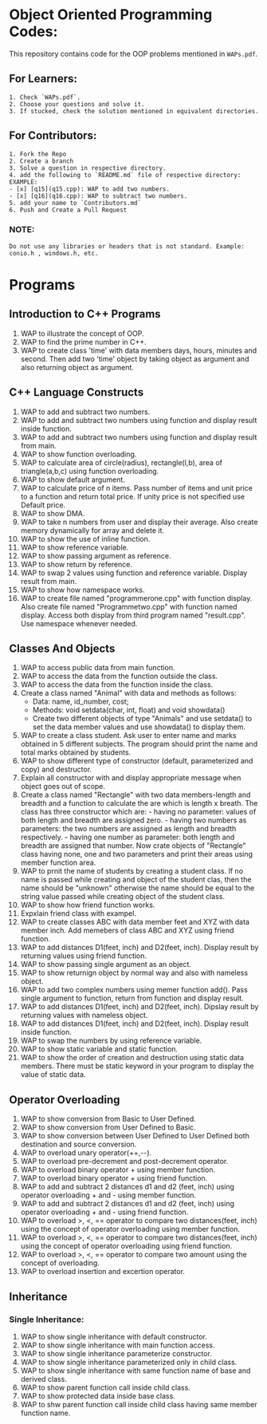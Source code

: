 # Object Oriented Programming Codes:

This repository contains code for the OOP problems mentioned in `WAPs.pdf`.

## For Learners:
	1. Check `WAPs.pdf`.
	2. Choose your questions and solve it.
	3. If stucked, check the solution mentioned in equivalent directories.
 
## For Contributors:
	1. Fork the Repo
	2. Create a branch
	3. Solve a question in respective directory.
	4. add the following to `README.md` file of respective directory:
	EXAMPLE:
	- [x] [q15](q15.cpp): WAP to add two numbers.
	- [x] [q16](q16.cpp): WAP to subtract two numbers.
	5. add your name to `Contributors.md`
	6. Push and Create a Pull Request

### NOTE:
 	Do not use any libraries or headers that is not standard. Example: conio.h , windows.h, etc.


# Programs

## Introduction to C++ Programs

1. WAP to illustrate the concept of OOP.
2. WAP to find the prime number in C++.
3. WAP to create class 'time' with data members days, hours, minutes and second. Then add two 'time' object by taking object as argument and also returning object as argument.

## C++ Language Constructs

1. WAP to add and subtract two numbers.
2. WAP to add and subtract two numbers using function and display result inside function.
3. WAP to add and subtract two numbers using function and display result from main.
4. WAP to show function overloading.
5. WAP to calculate area of circle(radius), rectangle(l,b), area of triangle(a,b,c) using function overloading.
6. WAP to show default argument.
7. WAP to calculate price of n items. Pass number of items and unit price to a function and return total price. If unity price is not specified use Default price.
8. WAP to show DMA.
9. WAP to take n numbers from user and display their average. Also create memory dynamically for array and delete it.
10. WAP to show the use of inline function.
11. WAP to show reference variable.
12. WAP to show passing argument as reference.
13. WAP to show return by reference.
14. WAP to swap 2 values using function and reference variable. Display result from main.
15. WAP to show how namespace works.
16. WAP to create file named "programmerone.cpp" with function display. Also create file named "Programmetwo.cpp" with function named display. Access both display from third program named "result.cpp". Use namespace whenever needed.

## Classes And Objects

1. WAP to access public data from main function.
2. WAP to access the data from the function outside the class.
3. WAP to access the data from the function inside the class.
4. Create a class named "Animal" with data and methods as follows:
    - Data: name, id_number, cost;
    - Methods: void setdata(char, int, float) and void showdata()
    - Create two different objects of type "Animals" and use setdata() to set the data member values and use showdata() to display them.
5. WAP to create a class student. Ask user to enter name and marks obtained in 5 different subjects. The program should print the name and total marks obtained by students.
6. WAP to show different type of constructor (default, parameterized and copy) and destructor.
7. Explain all constructor with and display appropriate message when object goes out of scope.
8. Create a class named "Rectangle" with two data members-length and breadth and a function to calculate the are which is length x breath.
    The class has three constructor which are:
        - having no parameter: values of both length and breadth are assigned zero.
        - having two numbers as parameters: the two numbers are assigned as length and breadth respectively.
        - having one number  as parameter: both length and breadth are assigned that number.
    Now crate objects of "Rectangle" class having none, one and two parameters and print their areas using member function area.
9. WAP to prnit the name of students by creating a student class. If no name is passed while creating and object of the student clas, then the name should be "unknown" otherwise the name should be equal to the string value passed while creating object of the student class.
10. WAP to show how friend function works.
11. Expxlain friend class with exampel.
12. WAP to create classes ABC with data member feet and XYZ with data member inch. Add memebers of class ABC and XYZ using friend function.
13. WAP to add distances D1(feet, inch) and D2(feet, inch). Display result by returning values using friend function.
14. WAP to show passing single argument as an object.
15. WAP to show returnign object by normal way and also with nameless object.
16. WAP to add two complex numbers using memer function add(). Pass single argument to function, return from function and display result.
17. WAP to add distances D1(feet, inch) and D2(feet, inch). Dipslay result by returning values with nameless object.
18. WAP to add distances D1(feet, inch) and D2(feet, inch). Display result inside function.
19. WAP to swap the numbers by using reference variable.
20. WAP to show static variable and static function.
21. WAP to show the order of creation and destruction using static data members. There must be static keyword in your program to display the value of static data.

## Operator Overloading

1. WAP to show conversion from Basic to User Defined.
2. WAP to show conversion from User Defined to Basic.
3. WAP to show conversion between User Defined to User Defined both destination and source conversion.
4. WAP to overload unary operator(++,--).
5. WAP to overload pre-decrement and post-decrement operator.
6. WAP to overload binary operator + using member function.
7. WAP to overload binary operator + using friend function.
8. WAP to add and subtract 2 distances d1 and d2 (feet, inch) using operator overloading + and - using member function.
9. WAP to add and subtract 2 distances d1 and d2 (feet, inch) using operator overloading + and - using friend function.
10. WAP to overload >, <, == operator to compare two distances(feet, inch) using the concept of operator overloading using member function.
11. WAP to overload >, <, == operator to compare two distances(feet, inch) using the concept of operator overloading using friend function.
12. WAP to overload >, <, == operator to compare two amount using the concept of overloading.
13. WAP to overload insertion and excertion operator.

## Inheritance

### Single Inheritance:

1. WAP to show single inheritance with default constructor.
2. WAP to show single inheritance with main function access.
3. WAP to show single inheritance parameterize constructor.
4. WAP to show single inheritance parameterized only in child class.
5. WAP to show single inheritance with same function name of base and derived class.
6. WAP to show parent function call inside child class.
7. WAP to show protected data inside base class.
8. WAP to shw parent function call inside child class having same member function name.
